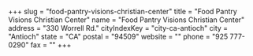 +++
slug = "food-pantry-visions-christian-center"
title = "Food Pantry Visions Christian Center"
name = "Food Pantry Visions Christian Center"
address = "330 Worrell Rd."
cityIndexKey = "city-ca-antioch"
city = "Antioch"
state = "CA"
postal = "94509"
website = ""
phone = "925 777-0290"
fax = ""
+++
